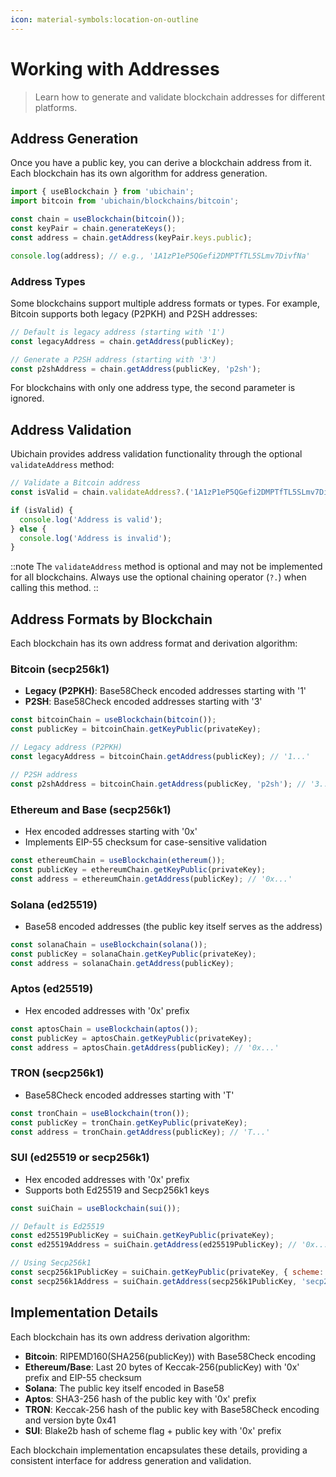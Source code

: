 ```yaml
---
icon: material-symbols:location-on-outline
---
```


# Working with Addresses

> Learn how to generate and validate blockchain addresses for different platforms.

## Address Generation

Once you have a public key, you can derive a blockchain address from it. Each blockchain has its own algorithm for address generation.

```js
import { useBlockchain } from 'ubichain';
import bitcoin from 'ubichain/blockchains/bitcoin';

const chain = useBlockchain(bitcoin());
const keyPair = chain.generateKeys();
const address = chain.getAddress(keyPair.keys.public);

console.log(address); // e.g., '1A1zP1eP5QGefi2DMPTfTL5SLmv7DivfNa'
```

### Address Types

Some blockchains support multiple address formats or types. For example, Bitcoin supports both legacy (P2PKH) and P2SH addresses:

```js
// Default is legacy address (starting with '1')
const legacyAddress = chain.getAddress(publicKey);

// Generate a P2SH address (starting with '3')
const p2shAddress = chain.getAddress(publicKey, 'p2sh');
```

For blockchains with only one address type, the second parameter is ignored.

## Address Validation

Ubichain provides address validation functionality through the optional `validateAddress` method:

```js
// Validate a Bitcoin address
const isValid = chain.validateAddress?.('1A1zP1eP5QGefi2DMPTfTL5SLmv7DivfNa');

if (isValid) {
  console.log('Address is valid');
} else {
  console.log('Address is invalid');
}
```

::note
The `validateAddress` method is optional and may not be implemented for all blockchains. Always use the optional chaining operator (`?.`) when calling this method.
::

## Address Formats by Blockchain

Each blockchain has its own address format and derivation algorithm:

### Bitcoin (secp256k1)

- **Legacy (P2PKH)**: Base58Check encoded addresses starting with '1'
- **P2SH**: Base58Check encoded addresses starting with '3'

```js
const bitcoinChain = useBlockchain(bitcoin());
const publicKey = bitcoinChain.getKeyPublic(privateKey);

// Legacy address (P2PKH)
const legacyAddress = bitcoinChain.getAddress(publicKey); // '1...'

// P2SH address
const p2shAddress = bitcoinChain.getAddress(publicKey, 'p2sh'); // '3...'
```

### Ethereum and Base (secp256k1)

- Hex encoded addresses starting with '0x'
- Implements EIP-55 checksum for case-sensitive validation

```js
const ethereumChain = useBlockchain(ethereum());
const publicKey = ethereumChain.getKeyPublic(privateKey);
const address = ethereumChain.getAddress(publicKey); // '0x...'
```

### Solana (ed25519)

- Base58 encoded addresses (the public key itself serves as the address)

```js
const solanaChain = useBlockchain(solana());
const publicKey = solanaChain.getKeyPublic(privateKey);
const address = solanaChain.getAddress(publicKey);
```

### Aptos (ed25519)

- Hex encoded addresses with '0x' prefix

```js
const aptosChain = useBlockchain(aptos());
const publicKey = aptosChain.getKeyPublic(privateKey);
const address = aptosChain.getAddress(publicKey); // '0x...'
```

### TRON (secp256k1)

- Base58Check encoded addresses starting with 'T'

```js
const tronChain = useBlockchain(tron());
const publicKey = tronChain.getKeyPublic(privateKey);
const address = tronChain.getAddress(publicKey); // 'T...'
```

### SUI (ed25519 or secp256k1)

- Hex encoded addresses with '0x' prefix
- Supports both Ed25519 and Secp256k1 keys

```js
const suiChain = useBlockchain(sui());

// Default is Ed25519
const ed25519PublicKey = suiChain.getKeyPublic(privateKey);
const ed25519Address = suiChain.getAddress(ed25519PublicKey); // '0x...'

// Using Secp256k1
const secp256k1PublicKey = suiChain.getKeyPublic(privateKey, { scheme: 'secp256k1' });
const secp256k1Address = suiChain.getAddress(secp256k1PublicKey, 'secp256k1'); // '0x...'
```

## Implementation Details

Each blockchain has its own address derivation algorithm:

- **Bitcoin**: RIPEMD160(SHA256(publicKey)) with Base58Check encoding
- **Ethereum/Base**: Last 20 bytes of Keccak-256(publicKey) with '0x' prefix and EIP-55 checksum
- **Solana**: The public key itself encoded in Base58
- **Aptos**: SHA3-256 hash of the public key with '0x' prefix
- **TRON**: Keccak-256 hash of the public key with Base58Check encoding and version byte 0x41
- **SUI**: Blake2b hash of scheme flag + public key with '0x' prefix

Each blockchain implementation encapsulates these details, providing a consistent interface for address generation and validation.